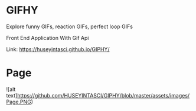 # GIFHY
Explore funny GIFs, reaction GIFs, perfect loop GIFs

Front End Application With Gif Api

Link: https://huseyintasci.github.io/GIPHY/



Page
===
![alt text]https://github.com/HUSEYINTASCI/GIPHY/blob/master/assets/images/Page.PNG)